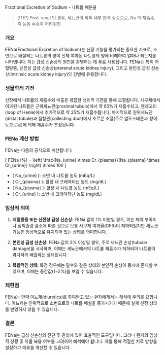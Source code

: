 Fractional Excretion of Sodium - 나트륨 배분율


> [!TIP] Post-renal 인 경우, 세뇨관이 막혀 내부 압력 상승으로, Na 의 재흡수, 즉 능동 수송이 어려워짐



### 개요
FENa(Fractional Excretion of Sodium)는 신장 기능을 평가하는 중요한 지표로, 소변으로 배설되는 나트륨의 양이 전체 여과된 나트륨의 양에 비례하여 얼마나 되는지를 나타냅니다. 이는 급성 신손상의 원인을 감별하는 데 주로 사용됩니다. FENa는 특히 저혈량증, 신전성 급성 신손상(prerenal acute kidney injury), 그리고 본인성 급성 신손상(intrinsic acute kidney injury)의 감별에 유용합니다.

### 생물학적 기전
신장에서 나트륨의 재흡수와 배출은 복잡한 생리적 기전을 통해 조절됩니다. 사구체에서 여과된 나트륨은 근위세뇨관(proximal tubule)에서 약 65%가 재흡수되고, 헨레고리(loop of Henle)에서 추가적으로 약 25%가 재흡수됩니다. 마지막으로 원위세뇨관(distal tubule)과 집합관(collecting duct)에서 호르몬 조절(주로 알도스테론과 항이뇨호르몬)에 의해 재흡수가 조정됩니다.

### FENa 계산 방법
FENa는 다음의 공식으로 계산됩니다:

\[
FENa (\%) = \left( \frac{Na_{urine} \times Cr_{plasma}}{Na_{plasma} \times Cr_{urine}} \right) \times 100
\]

- \( Na_{urine} \): 소변 내 나트륨 농도 (mEq/L)
- \( Cr_{plasma} \): 혈장 내 크레아티닌 농도 (mg/dL)
- \( Na_{plasma} \): 혈장 내 나트륨 농도 (mEq/L)
- \( Cr_{urine} \): 소변 내 크레아티닌 농도 (mg/dL)

### 임상적 의미
1. **저혈량증 또는 신전성 급성 신손상**: FENa 값이 1% 미만일 경우, 이는 체액 부족이나 심박출량 감소에 따른 것으로 보통 사구체 여과율(GFR)이 저하되었지만 세뇨관 기능은 정상적으로 유지되어 있는 상태를 의미합니다.
   
2. **본인성 급성 신손상**: FENa 값이 2% 이상일 경우, 주로 세뇨관 손상(tubular damage)을 시사하며, 이때는 세뇨관에서의 나트륨 재흡수가 저하되어 나트륨이 과다하게 배출되는 상태입니다.

3. **복합적인 상태**: 특정 경우에는 탈수와 같은 상태와 본인적 손상이 동시에 존재할 수 있으며, 이때는 중간값(1~2%)을 보일 수 있습니다.

### 제한점
FENa는 만약 이뇨제(diuretics)를 투여받고 있는 환자에게서는 해석에 주의를 요합니다. 이뇨제는 인위적으로 소변으로의 나트륨 배설을 증가시키기 때문에 실제 신장 상태를 반영하지 않을 수 있습니다.

### 결론
FENa는 급성 신손상의 진단 및 관리에 있어 효율적인 도구입니다. 그러나 환자의 임상적 상황 및 약물 복용 여부를 고려하여 해석해야 합니다. 이를 통해 적절한 치료 방향을 설정하고 예후를 개선할 수 있습니다.
